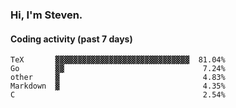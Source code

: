 ### Hi, I'm Steven.

#### Coding activity (past 7 days)
```
TeX       ▓▓▓▓▓▓▓▓▓▓▓▓▓▓▓▓▓▓▓▓▓▓▓▓▓▓▓▓▓▓  81.04%
Go        ▓▓                               7.24%
other     ▓                                4.83%
Markdown  ▓                                4.35%
C                                          2.54%
```
